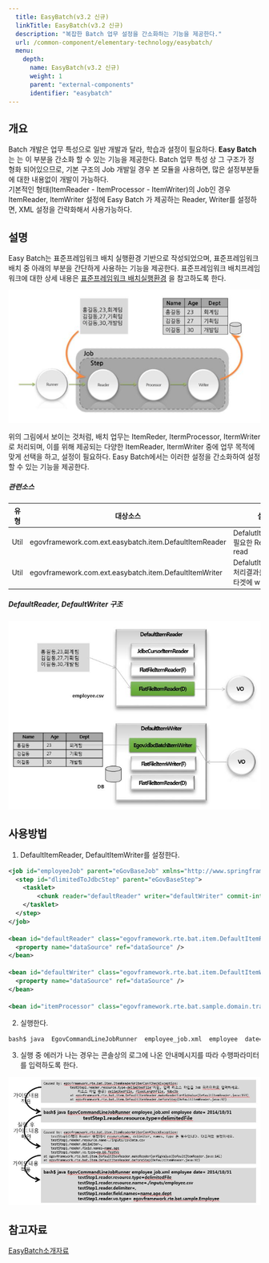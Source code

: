 ```yaml
---
  title: EasyBatch(v3.2 신규)
  linkTitle: EasyBatch(v3.2 신규)
  description: "복잡한 Batch 업무 설정을 간소화하는 기능을 제공한다."
  url: /common-component/elementary-technology/easybatch/
  menu:
    depth:
      name: EasyBatch(v3.2 신규)
      weight: 1
      parent: "external-components"
      identifier: "easybatch"
---
```




## 개요

 Batch 개발은 업무 특성으로 일반 개발과 달라, 학습과 설정이 필요하다. **Easy Batch**는 는 이 부분을 간소화 할 수 있는 기능을 제공한다. Batch 업무 특성 상 그 구조가 정형화 되어있으므로, 기본 구조의 Job 개발일 경우 본 모듈을 사용하면, 많은 설정부분들에 대한 내용없이 개발이 가능하다.  
기본적인 형태(ItemReader - ItemProcessor - ItemWriter)의 Job인 경우 ItemReader, ItemWriter 설정에 Easy Batch 가 제공하는 Reader, Writer를 설정하면, XML 설정을 간략화해서 사용가능하다.

## 설명

 Easy Batch는 표준프레임워크 배치 실행환경 기반으로 작성되었으며, 표준프레임워크 배치 중 아래의 부분을 간단하게 사용하는 기능을 제공한다. 표준프레임워크 배치프레임워크에 대한 상세 내용은 [표준프레임워크 배치실행환경](../../egovframe-runtime/batch-layer/intro.md) 을 참고하도록 한다.


 ![image](./images/egovframework-batchprocess.jpg)

 위의 그림에서 보이는 것처럼, 배치 업무는 ItemReder, ItermProcessor, ItermWriter로 처리되며, 이를 위해 제공되는 다양한 ItemReader, ItermWriter 중에 업무 목적에 맞게 선택을 하고, 설정이 필요하다. Easy Batch에서는 이러한 설정을 간소화하여 설정할 수 있는 기능을 제공한다.

##### 관련소스

| 유형 | 대상소스 | 설명 | 비고 |
| --- | --- | --- | --- |
| Util | egovframework.com.ext.easybatch.item.DefaultItemReader | DefalutItemReader 필요한 Resource를 read |  |
| Util | egovframework.com.ext.easybatch.item.DefaultItemWriter | DefalutItemWriter 처리결과를 지정된 타겟에 write |  |

##### DefaultReader, DefaultWriter 구조

 ![image](./images/egovframework-easybatch_구조.jpg)

## 사용방법

 1. DefaultItemReader, DefaultItemWriter를 설정한다.

```xml
<job id="employeeJob" parent="eGovBaseJob" xmlns="http://www.springframework.org/schema/batch">
  <step id="dlimitedToJdbcStep" parent="eGovBaseStep">
    <tasklet>
        <chunk reader="defaultReader" writer="defaultWriter" commit-interval="2" />
    </tasklet>
  </step>
</job>
 
<bean id="defaultReader" class="egovframework.rte.bat.item.DefaultItemReader" scope="step">
  <property name="dataSource" ref="dataSource" />
</bean>
 
<bean id="defaultWriter" class="egovframework.rte.bat.item.DefaultItemWriter" scope="step">
  <property name="dataSource" ref="dataSource" />
</bean>
 
<bean id="itemProcessor" class="egovframework.rte.bat.sample.domain.trade.CustomerCreditIncreaseProcessor" />
```

 2. 실행한다.

```bash
bash$ java  EgovCommandLineJobRunner  employee_job.xml  employee  date= 2014/10/31
```

 3. 실행 중 에러가 나는 경우는 콘솔상의 로그에 나온 안내메시지를 따라 수행파라미터를 입력하도록 한다.

 ![image](./images/egovframework-console_log.jpg)

## 참고자료

 [EasyBatch소개자료](https://www.egovframe.go.kr/wiki/lib/exe/fetch.php?media=egovframework:easy_batch_project.pdf)
